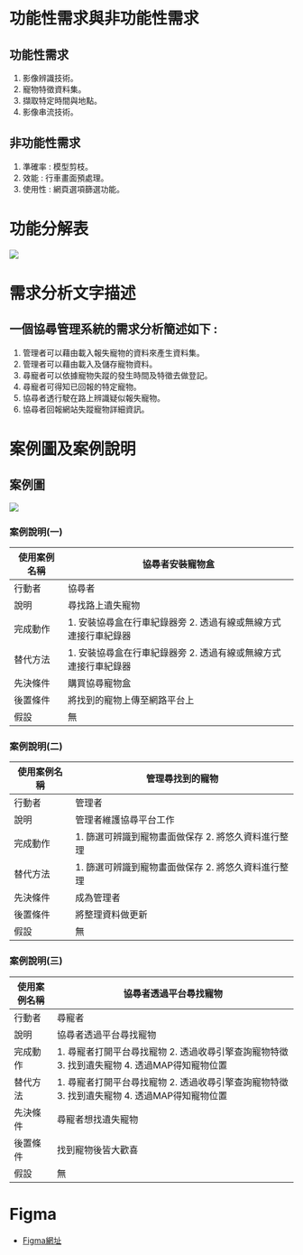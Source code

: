 # 功能性需求與非功能性需求
## 功能性需求
  1. 影像辨識技術。
  2. 寵物特徵資料集。
  3. 擷取特定時間與地點。
  4. 影像串流技術。   
## 非功能性需求
  1. 準確率 : 模型剪枝。
  2. 效能 : 行車畫面預處理。
  3. 使用性 : 網頁選項篩選功能。

# 功能分解表
  ![](https://user-images.githubusercontent.com/113968282/197533557-36733d9f-87ee-4947-9b53-8f43afa96675.png)



# 需求分析文字描述
## 一個協尋管理系統的需求分析簡述如下 : 
  1. 管理者可以藉由載入報失寵物的資料來產生資料集。
  2. 管理者可以藉由載入及儲存寵物資料。
  3. 尋寵者可以依據寵物失蹤的發生時間及特徵去做登記。
  4. 尋寵者可得知已回報的特定寵物。
  5. 協尋者透行駛在路上辨識疑似報失寵物。
  6. 協尋者回報網站失蹤寵物詳細資訊。


# 案例圖及案例說明
## 案例圖
![](https://user-images.githubusercontent.com/73731793/197706411-09cc921c-9934-41c6-b055-62f4640d7b22.png)

   
### 案例說明(一)
| 使用案例名稱 | 協尋者安裝寵物盒 |
| --- | --- |
| 行動者 | 協尋者 |
| 說明 | 尋找路上遺失寵物 |
| 完成動作 | 1. 安裝協尋盒在行車紀錄器旁  2. 透過有線或無線方式連接行車紀錄器 |
| 替代方法 | 1. 安裝協尋盒在行車紀錄器旁  2. 透過有線或無線方式連接行車紀錄器 |
| 先決條件 | 購買協尋寵物盒 |
| 後置條件 | 將找到的寵物上傳至網路平台上 |
| 假設 | 無 |

### 案例說明(二)
| 使用案例名稱 | 管理尋找到的寵物 |
| --- | --- |
| 行動者 | 管理者 |
| 說明 | 管理者維護協尋平台工作 |
| 完成動作 | 1. 篩選可辨識到寵物畫面做保存 2. 將悠久資料進行整理 |
| 替代方法 | 1. 篩選可辨識到寵物畫面做保存 2. 將悠久資料進行整理 |
| 先決條件 | 成為管理者 |
| 後置條件 | 將整理資料做更新 |
| 假設 | 無 |

### 案例說明(三)
| 使用案例名稱 | 協尋者透過平台尋找寵物 |
| --- | --- |
| 行動者 | 尋寵者 |
| 說明 | 協尋者透過平台尋找寵物 |
| 完成動作 | 1. 尋寵者打開平台尋找寵物 2. 透過收尋引擎查詢寵物特徵 3. 找到遺失寵物 4. 透過MAP得知寵物位置 |
| 替代方法 | 1. 尋寵者打開平台尋找寵物 2. 透過收尋引擎查詢寵物特徵 3. 找到遺失寵物 4. 透過MAP得知寵物位置 |
| 先決條件 | 尋寵者想找遺失寵物 |
| 後置條件 | 找到寵物後皆大歡喜 |
| 假設 | 無 |




# Figma
  *  [Figma網址](https://www.figma.com/file/sNYb4JDbAHiJrGlYwz0DTv/%E5%AF%B5%E7%89%A9%E5%8D%94%E5%B0%8B%E7%B3%BB%E7%B5%B1?node-id=0%3A1)
